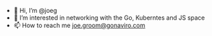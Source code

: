 - 👋 Hi, I’m @joeg
- 👀 I’m interested in networking with the Go, Kuberntes and JS space
- 📫 How to reach me joe.groom@gonaviro.com

<!---
joeg is a ✨ special ✨ repository because its `README.md` (this file) appears on your GitHub profile.
You can click the Preview link to take a look at your changes.
--->
